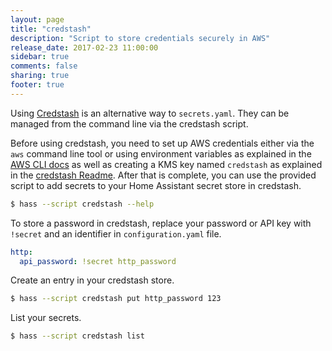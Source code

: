 ```yaml
---
layout: page
title: "credstash"
description: "Script to store credentials securely in AWS"
release_date: 2017-02-23 11:00:00
sidebar: true
comments: false
sharing: true
footer: true
---
```


Using [Credstash](https://github.com/fugue/credstash) is an alternative way to `secrets.yaml`. They can be managed from the command line via the credstash script.

Before using credstash, you need to set up AWS credentials either via the `aws` command line tool or using environment variables as explained in the [AWS CLI docs](http://docs.aws.amazon.com/cli/latest/userguide/cli-chap-getting-started.html) as well as creating a KMS key named `credstash` as explained in the [credstash Readme](https://github.com/fugue/credstash#setting-up-kms). After that is complete, you can use the provided script to add secrets to your Home Assistant secret store in credstash.

```bash
$ hass --script credstash --help
```

To store a password in credstash, replace your password or API key with `!secret` and an identifier in `configuration.yaml` file.

```yaml
http:
  api_password: !secret http_password
```

Create an entry in your credstash store.

```bash
$ hass --script credstash put http_password 123
```

List your secrets.

```bash
$ hass --script credstash list
```

